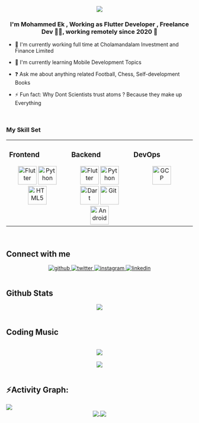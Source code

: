 <div align="center">
  <img src="https://raw.githubusercontent.com/abhisheknaiidu/abhisheknaiidu/master/code.gif" className="w-full" />
</div>

### <div align="center">I'm Mohammed Ek , Working as Flutter Developer , Freelance Dev 👨‍💻, working remotely since 2020 🚀</div>

- 🔭 I'm currently working full time at Cholamandalam Investment and Finance Limited

- 🌱 I'm currently learning Mobile Development Topics

- ❓ Ask me about anything related Football, Chess, Self-development Books

- ⚡ Fun fact: Why Dont Scientists trust atoms ? Because they make up Everything

<br/>

### My Skill Set
<table><tr><td valign="top" width="33%">

### Frontend
<div align="center">
<a href="https://flutter.dev/" target="_blank"><img style={{margin: "10px"}} src="https://profilinator.rishav.dev/skills-assets/flutterio-icon.svg" alt="Flutter" height="50" /></a>
<a href="https://www.python.org/" target="_blank"><img style={{margin: "10px"}} src="https://profilinator.rishav.dev/skills-assets/python-original.svg" alt="Python" height="50" /></a>
<a href="https://en.wikipedia.org/wiki/HTML5" target="_blank"><img style={{margin: "10px"}} src="https://profilinator.rishav.dev/skills-assets/html5-original-wordmark.svg" alt="HTML5" height="50" /></a>
</div>

</td><td valign="top" width="33%">

### Backend
<div align="center">
<a href="https://flutter.dev/" target="_blank"><img style={{margin: "10px"}} src="https://profilinator.rishav.dev/skills-assets/flutterio-icon.svg" alt="Flutter" height="50" /></a>
<a href="https://www.python.org/" target="_blank"><img style={{margin: "10px"}} src="https://profilinator.rishav.dev/skills-assets/python-original.svg" alt="Python" height="50" /></a>
<a href="https://dart.dev/" target="_blank"><img style={{margin: "10px"}} src="https://profilinator.rishav.dev/skills-assets/dartlang-icon.svg" alt="Dart" height="50" /></a>
<a href="https://github.com/" target="_blank"><img style={{margin: "10px"}} src="https://profilinator.rishav.dev/skills-assets/git-scm-icon.svg" alt="Git" height="50" /></a>
<a href="https://www.android.com/intl/en_in/" target="_blank"><img style={{margin: "10px"}} src="https://profilinator.rishav.dev/skills-assets/android-original-wordmark.svg" alt="Android" height="50" /></a>
</div>

</td><td valign="top" width="33%">

### DevOps
<div align="center">
<a href="https://cloud.google.com/" target="_blank"><img style={{margin: "10px"}} src="https://profilinator.rishav.dev/skills-assets/google_cloud-icon.svg" alt="GCP" height="50" /></a>
</div>

</td></tr></table>

<br/>

## Connect with me
<div align="center">
<a href="https://github.com/mohammedek" target="_blank">
<img src="https://img.shields.io/badge/github-%2324292e.svg?&style=for-the-badge&logo=github&logoColor=white" alt="github" style={{marginBottom: "5px"}} />
</a>
<a href="https://twitter.com/Mohammedek11" target="_blank">
<img src="https://img.shields.io/badge/twitter-%2300acee.svg?&style=for-the-badge&logo=twitter&logoColor=white" alt="twitter" style={{marginBottom: "5px"}} />
</a>
<a href="https://instagram.com/mo_hammed___ek" target="_blank">
<img src="https://img.shields.io/badge/instagram-%23000000.svg?&style=for-the-badge&logo=instagram&logoColor=white" alt="instagram" style={{marginBottom: "5px"}} />
</a>
<a href="https://linkedin.com/in/https://www.linkedin.com/in/mohammed-ek-445a44202" target="_blank">
<img src="https://img.shields.io/badge/linkedin-%231E77B5.svg?&style=for-the-badge&logo=linkedin&logoColor=white" alt="linkedin" style={{marginBottom: "5px"}} />
</a>
</div>

<br/>

## Github Stats
<div align="center"><img src="https://github-readme-stats.vercel.app/api?username=mohammedek&show_icons=true&count_private=true&hide_border=true" align="center" /></div>

<br/>

## Coding Music

<br/>

<div align="center"><img src="https://spotify-github-profile.vercel.app/api/view?uid=31yzr6gvcxivuzadjrnu5nahemue&cover_image=true&theme=default&show_offline=false&background_color=121212&interchange=false" /></div>

<br/>

<div align="center">
<img src="https://komarev.com/ghpvc/?username=mohammedek&&style=flat-square" align="center" />
</div>

<br/>

<h2 align="left">⚡Activity Graph:</h2>
<a>
<img src="https://github-readme-activity-graph.vercel.app/graph?username=Mohammedek&theme=dracula&area=true&hide_border=true#gh-dark-mode-only" className="w-full" />
</a>

<div align="center">
<a href="https://www.buymeacoffee.com/mohammedekI" target="_blank" style={{display: "inline-block"}}>
    <img
        src="https://img.shields.io/badge/Donate-Buy%20Me%20A%20Coffee-orange.svg?style=flat-square&logo=buymeacoffee"
        align="center"
    />
</a>
<a href="https://ko-fi.com/mohammedek" target="_blank" style={{display: "inline-block"}}>
    <img
        src="https://img.shields.io/badge/Donate-Ko--fi-F16061.svg?style=flat-square&logo=ko-fi"
        align="center"
    />
</a>
</div>
